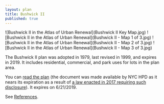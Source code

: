 ```yaml
---
layout: plan
title: Bushwick II
published: true
---
```


![Bushwick II in the Atlas of Urban Renewal](Bushwick II Key Map.jpg)
![Bushwick II in the Atlas of Urban Renewal](Bushwick II - Map 1 of 3.jpg)
![Bushwick II in the Atlas of Urban Renewal](Bushwick II - Map 2 of 3.jpg)
![Bushwick II in the Atlas of Urban Renewal](Bushwick II - Map 3 of 3.jpg)

The Bushwick II plan was adopted in 1979, last revised in 1999, and expires in 2019. It includes residential, commercial, and park uses for lots in the plan area.

You can [read the plan](https://drive.google.com/file/d/1gb3ctc0GfBn-2NI4O9mQNa1wnwSk9lVH/view?usp=sharing) (the document was made available by NYC HPD as it nears its expiration as a result of [a law enacted in 2017 requiring such disclosure](https://www.boweryboogie.com/2017/12/city-council-passes-bill-increased-urban-renewal-transparency/)). It expires on 6/21/2019.

See [References](http://www.urbanreviewer.org/#page=references.html).
